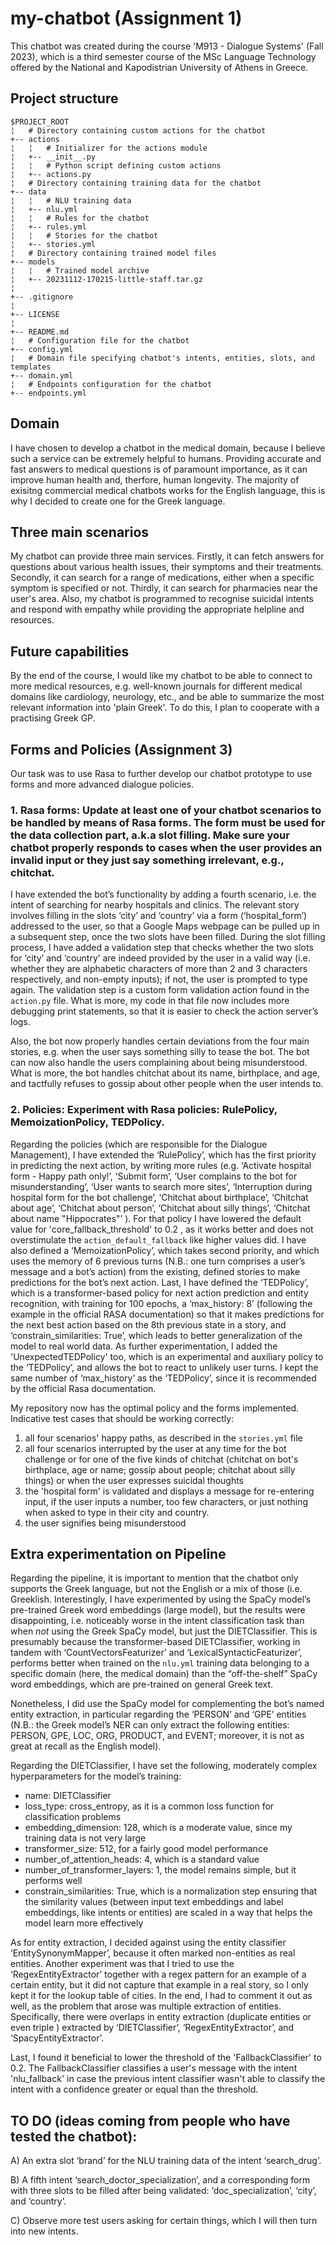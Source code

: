 # my-chatbot (Assignment 1)
This chatbot was created during the course 'M913 - Dialogue Systems' (Fall 2023), which is a third semester course of the MSc Language Technology offered by the National and Kapodistrian University of Athens in Greece.

## Project structure
```
$PROJECT_ROOT
¦   # Directory containing custom actions for the chatbot
+-- actions
¦   ¦   # Initializer for the actions module
¦   +-- __init__.py
¦   ¦   # Python script defining custom actions
¦   +-- actions.py
¦   # Directory containing training data for the chatbot
+-- data
¦   ¦   # NLU training data
¦   +-- nlu.yml
¦   ¦   # Rules for the chatbot
¦   +-- rules.yml
¦   ¦   # Stories for the chatbot
¦   +-- stories.yml
¦   # Directory containing trained model files
+-- models
¦   ¦   # Trained model archive
¦   +-- 20231112-170215-little-staff.tar.gz
¦   
+-- .gitignore
¦   
+-- LICENSE
¦  
+-- README.md
¦   # Configuration file for the chatbot
+-- config.yml
¦   # Domain file specifying chatbot's intents, entities, slots, and templates
+-- domain.yml
¦   # Endpoints configuration for the chatbot
+-- endpoints.yml
```

## Domain
I have chosen to develop a chatbot in the medical domain, because I believe such a service can be extremely helpful to humans. Providing accurate and fast answers to medical questions is of paramount importance, as it can improve human health and, therfore, human longevity. The majority of exisitng commercial medical chatbots works for the English language, this is why I decided to create one for the Greek language.

## Three main scenarios
My chatbot can provide three main services. Firstly, it can fetch answers for questions about various health issues, their symptoms and their treatments. Secondly, it can search for a range of medications, either when a specific symptom is specified or not. Thirdly, it can search for pharmacies near the user's area. Also, my chatbot is programmed to recognise suicidal intents and respond with empathy while providing the appropriate helpline and resources.

## Future capabilities
By the end of the course, I would like my chatbot to be able to connect to more medical resources, e.g. well-known journals for different medical domains like cardiology, neurology, etc., and be able to summarize the most relevant information into 'plain Greek'. To do this, I plan to cooperate with a practising Greek GP.

## Forms and Policies (Assignment 3)
Our task was to use Rasa to further develop our chatbot prototype to use forms and more advanced dialogue policies. 

### 1. Rasa forms: Update at least one of your chatbot scenarios to be handled by means of Rasa forms. The form must be used for the data collection part, a.k.a slot filling. Make sure your chatbot properly responds to cases when the user provides an invalid input or they just say something irrelevant, e.g., chitchat. 
I have extended the  bot’s functionality by adding a fourth scenario, i.e. the intent of searching for nearby hospitals and clinics. The relevant story involves filling in the slots ‘city’ and ‘country’ via a form (‘hospital_form’) addressed to the user, so that a Google Maps webpage can be pulled up in a subsequent step, once the two slots have been filled. During the slot filling process, I have added a validation step that checks whether the two slots for ‘city’ and ‘country’ are indeed provided by the user in a valid way (i.e. whether they are alphabetic characters of more than 2 and 3 characters respectively, and non-empty inputs); if not, the user is prompted to type again. The validation step is a custom form validation action found in the `action.py` file. What is more, my code in that file now includes more debugging print statements, so that it is easier to check the action server’s logs.

Also, the bot now properly handles certain deviations from the four main stories, e.g. when the user says something silly to tease the bot. The bot can now also handle the users complaining about being misunderstood. What is more, the bot handles chitchat about its name, birthplace, and age, and tactfully refuses to gossip about other people when the user intends to.

### 2. Policies: Experiment with Rasa policies: RulePolicy, MemoizationPolicy, TEDPolicy.
Regarding the policies (which are responsible for the Dialogue Management), I have extended the ‘RulePolicy’, which has the first priority in predicting the next action, by writing more rules (e.g. ‘Activate hospital form - Happy path only!’, ‘Submit form’,  ‘User complains to the bot for misunderstanding’, ‘User wants to search more sites’, ‘Interruption during hospital form for the bot challenge’, ‘Chitchat about birthplace’, ‘Chitchat about age’, ‘Chitchat about person’, ‘Chitchat about silly things’, ‘Chitchat about name "Hippocrates"’ ). For that policy I have lowered the default value for 'core_fallback_threshold' to 0.2 , as it works better and does not overstimulate the `action_default_fallback` like higher values did. I have also defined a ‘MemoizationPolicy’, which takes second priority, and which uses the memory of 6 previous turns (N.B.: one turn comprises a user’s message and a bot’s action) from the existing, defined stories to make predictions for the bot’s next action. Last, I have defined the ‘TEDPolicy’, which is a transformer-based policy for next action prediction and entity recognition, with training for 100 epochs, a ‘max_history: 8’ (following the example in the official RASA documentation) so that it makes predictions for the next best action based on the 8th previous state in a story, and ‘constrain_similarities: True’, which leads to better generalization of the model to real world data. As further experimentation, I added the 'UnexpectedTEDPolicy' too, which is an experimental and auxiliary policy to the ‘TEDPolicy’, and allows the bot to react to unlikely user turns. I kept the same number of ‘max_history’ as the ‘TEDPolicy’, since it is recommended by the official Rasa documentation.

My repository now has the optimal policy and the forms implemented. 
Indicative test cases that should be working correctly:
1. all four scenarios' happy paths, as described in the `stories.yml` file
2. all four scenarios interrupted by the user at any time for the bot challenge or for one of the five kinds of chitchat (chitchat on bot's birthplace, age or name; gossip about people; chitchat about silly things) or when the user expresses suicidal thoughts
3. the 'hospital form' is validated and displays a message for re-entering input, if the user inputs a number, too few characters, or just nothing when asked to type in their city and country.
4. the user signifies being misunderstood

## Extra experimentation on Pipeline
Regarding the pipeline, it is important to mention that the chatbot only supports the Greek language, but not the English or a mix of those (i.e. Greeklish. Interestingly, I have experimented by using the SpaCy model’s pre-trained Greek word embeddings (large model), but the results were disappointing, i.e. noticeably worse in the intent classification task than when <i>not</i> using the Greek SpaCy model, but just the DIETClassifier. This is presumably because the transformer-based DIETClassifier, working in tandem with ‘CountVectorsFeaturizer’ and ‘LexicalSyntacticFeaturizer’, performs better when trained on the `nlu.yml` training data belonging to a specific domain (here, the medical domain) than the “off-the-shelf” SpaCy word embeddings, which are pre-trained on general Greek text. 

Nonetheless, I did use the SpaCy model for complementing the bot’s named entity extraction, in particular regarding the ‘PERSON’ and ‘GPE’ entities (N.B.: the Greek model’s NER can only extract the following entities: PERSON, GPE, LOC, ORG, PRODUCT, and EVENT; moreover, it is not as great at recall as the English model). 

Regarding the DIETClassifier, I have set the following, moderately complex hyperparameters for the model’s training: 
- name: DIETClassifier
- loss_type: cross_entropy, as it is a common loss function for classification problems
- embedding_dimension: 128, which is a moderate value, since my training data is not very large
- transformer_size: 512, for a fairly good model performance
- number_of_attention_heads: 4, which is a standard value
- number_of_transformer_layers: 1, the model remains simple, but it performs well
- constrain_similarities: True, which is a normalization step ensuring that the similarity values (between input text embeddings and label embeddings, like intents or entities) are scaled in a way that helps the model learn more effectively

As for entity extraction, I decided against using the entity classifier ‘EntitySynonymMapper’, because it often marked non-entities as real entities. Another experiment was that I tried to use the ‘RegexEntityExtractor’ together with a regex pattern for an example of a certain entity, but it did not capture that example in a real story, so I only kept it for the lookup table of cities. In the end, I had to comment it out as well, as the problem that arose was multiple extraction of entities. Specifically, there were overlaps in entity extraction (duplicate entities or even triple ) extracted by ‘DIETClassifier’, ‘RegexEntityExtractor’, and ‘SpacyEntityExtractor’.

Last, I found it beneficial to lower the threshold of the 'FallbackClassifier' to 0.2. The FallbackClassifier classifies a user's message with the intent 'nlu_fallback' in case the previous intent classifier wasn't able to classify the intent with a confidence greater or equal than the threshold. 


## TO DO (ideas coming from people who have tested the chatbot):
A) An extra slot ‘brand’ for the NLU training data of the intent ‘search_drug’.

B) A fifth intent ‘search_doctor_specialization’, and a corresponding form with three slots to be filled after being validated: ‘doc_specialization’, ‘city’, and ‘country’.

C) Observe more test users asking for certain things, which I will then turn into new intents.


